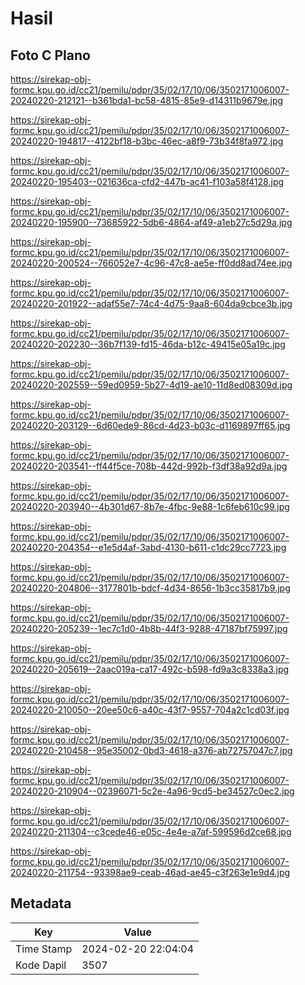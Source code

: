 # Hasil

## Foto C Plano

https://sirekap-obj-formc.kpu.go.id/cc21/pemilu/pdpr/35/02/17/10/06/3502171006007-20240220-212121--b361bda1-bc58-4815-85e9-d14311b9679e.jpg

https://sirekap-obj-formc.kpu.go.id/cc21/pemilu/pdpr/35/02/17/10/06/3502171006007-20240220-194817--4122bf18-b3bc-46ec-a8f9-73b34f8fa972.jpg

https://sirekap-obj-formc.kpu.go.id/cc21/pemilu/pdpr/35/02/17/10/06/3502171006007-20240220-195403--021636ca-cfd2-447b-ac41-f103a58f4128.jpg

https://sirekap-obj-formc.kpu.go.id/cc21/pemilu/pdpr/35/02/17/10/06/3502171006007-20240220-195900--73685922-5db6-4864-af49-a1eb27c5d29a.jpg

https://sirekap-obj-formc.kpu.go.id/cc21/pemilu/pdpr/35/02/17/10/06/3502171006007-20240220-200524--766052e7-4c96-47c8-ae5e-ff0dd8ad74ee.jpg

https://sirekap-obj-formc.kpu.go.id/cc21/pemilu/pdpr/35/02/17/10/06/3502171006007-20240220-201922--adaf55e7-74c4-4d75-9aa8-604da9cbce3b.jpg

https://sirekap-obj-formc.kpu.go.id/cc21/pemilu/pdpr/35/02/17/10/06/3502171006007-20240220-202230--36b7f139-fd15-46da-b12c-49415e05a19c.jpg

https://sirekap-obj-formc.kpu.go.id/cc21/pemilu/pdpr/35/02/17/10/06/3502171006007-20240220-202559--59ed0959-5b27-4d19-ae10-11d8ed08309d.jpg

https://sirekap-obj-formc.kpu.go.id/cc21/pemilu/pdpr/35/02/17/10/06/3502171006007-20240220-203129--6d60ede9-86cd-4d23-b03c-d1169897ff65.jpg

https://sirekap-obj-formc.kpu.go.id/cc21/pemilu/pdpr/35/02/17/10/06/3502171006007-20240220-203541--ff44f5ce-708b-442d-992b-f3df38a92d9a.jpg

https://sirekap-obj-formc.kpu.go.id/cc21/pemilu/pdpr/35/02/17/10/06/3502171006007-20240220-203940--4b301d67-8b7e-4fbc-9e88-1c6feb610c99.jpg

https://sirekap-obj-formc.kpu.go.id/cc21/pemilu/pdpr/35/02/17/10/06/3502171006007-20240220-204354--e1e5d4af-3abd-4130-b611-c1dc29cc7723.jpg

https://sirekap-obj-formc.kpu.go.id/cc21/pemilu/pdpr/35/02/17/10/06/3502171006007-20240220-204806--3177801b-bdcf-4d34-8656-1b3cc35817b9.jpg

https://sirekap-obj-formc.kpu.go.id/cc21/pemilu/pdpr/35/02/17/10/06/3502171006007-20240220-205239--1ec7c1d0-4b8b-44f3-9288-47187bf75997.jpg

https://sirekap-obj-formc.kpu.go.id/cc21/pemilu/pdpr/35/02/17/10/06/3502171006007-20240220-205619--2aac019a-ca17-492c-b598-fd9a3c8338a3.jpg

https://sirekap-obj-formc.kpu.go.id/cc21/pemilu/pdpr/35/02/17/10/06/3502171006007-20240220-210050--20ee50c6-a40c-43f7-9557-704a2c1cd03f.jpg

https://sirekap-obj-formc.kpu.go.id/cc21/pemilu/pdpr/35/02/17/10/06/3502171006007-20240220-210458--95e35002-0bd3-4618-a376-ab72757047c7.jpg

https://sirekap-obj-formc.kpu.go.id/cc21/pemilu/pdpr/35/02/17/10/06/3502171006007-20240220-210904--02396071-5c2e-4a96-9cd5-be34527c0ec2.jpg

https://sirekap-obj-formc.kpu.go.id/cc21/pemilu/pdpr/35/02/17/10/06/3502171006007-20240220-211304--c3cede46-e05c-4e4e-a7af-599596d2ce68.jpg

https://sirekap-obj-formc.kpu.go.id/cc21/pemilu/pdpr/35/02/17/10/06/3502171006007-20240220-211754--93398ae9-ceab-46ad-ae45-c3f263e1e9d4.jpg


## Metadata

| Key        | Value               |
| ---------- | ------------------- |
| Time Stamp | 2024-02-20 22:04:04 |
| Kode Dapil | 3507                |



